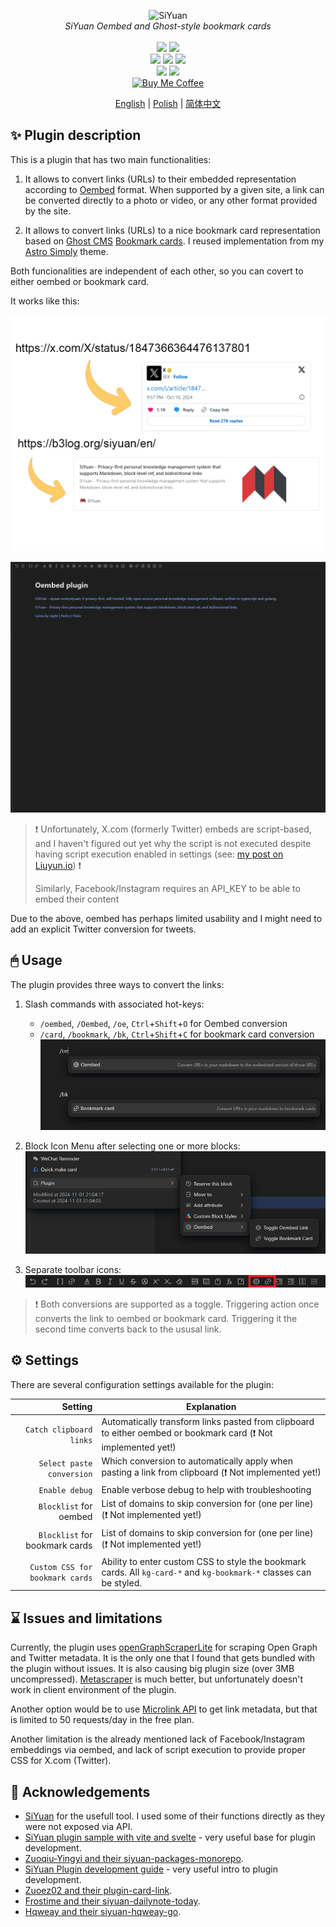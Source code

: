 <p align="center">
<img alt="SiYuan" src="https://raw.githubusercontent.com/anarion80/siyuan-oembed/refs/heads/main/icon.png">
<br>
<em>SiYuan Oembed and Ghost-style bookmark cards</em>
<br><br>
<a title="Releases" target="_blank" href="https://github.com/anarion80/siyuan-oembed/releases"><img src="https://img.shields.io/github/v/release/anarion80/siyuan-oembed?style=flat-square&color=9CF"></a>
<a title="Downloads" target="_blank" href="https://github.com/anarion80/siyuan-oembed/releases"><img src="https://img.shields.io/github/downloads/anarion80/siyuan-oembed/total.svg?style=flat-square&color=blueviolet"></a>
<br>
<a title="AGPLv3" target="_blank" href="https://www.gnu.org/licenses/agpl-3.0.txt"><img src="https://img.shields.io/github/license/anarion80/siyuan-oembed"></a>
<a title="Code Size" target="_blank" href="https://github.com/anarion80/siyuan-oembed"><img src="https://img.shields.io/github/languages/code-size/anarion80/siyuan-oembed.svg?style=flat-square&color=yellow"></a>
<a title="GitHub Pull Requests" target="_blank" href="https://github.com/anarion80/siyuan-oembed/pulls"><img src="https://img.shields.io/github/issues-pr-closed/anarion80/siyuan-oembed.svg?style=flat-square&color=FF9966"></a>
<br>
<a title="GitHub Commits" target="_blank" href="https://github.com/anarion80/siyuan-oembed/commits/main"><img src="https://img.shields.io/github/commit-activity/m/anarion80/siyuan-oembed.svg?style=flat-square"></a>
<a title="Last Commit" target="_blank" href="https://github.com/anarion80/siyuan-oembed/commits/main"><img src="https://img.shields.io/github/last-commit/anarion80/siyuan-oembed.svg?style=flat-square&color=FF9900"></a>
<br>
<a href="https://buymeacoffee.com/anarion" target="_blank"><img src="https://raw.githubusercontent.com/pachadotdev/buymeacoffee-badges/main/bmc-yellow.svg" alt="Buy Me Coffee"/></a>
</p>

<p align="center">
<a href="README.md">English</a> | <a href="README_pl_PL.md">Polish</a> | <a href="README_zh_CN.md">简体中文</a>
</p>

## ✨ Plugin description

This is a plugin that has two main functionalities:

1. It allows to convert links (URLs) to their embedded representation according to [Oembed](https://oembed.com/) format. When supported by a given site, a link can be converted directly to a photo or video, or any other format provided by the site.

2. It allows to convert links (URLs) to a nice bookmark card representation based on [Ghost CMS](https://ghost.org/) [Bookmark cards](https://ghost.org/help/cards/#bookmark). I reused implementation from my [Astro Simply](https://github.com/anarion80/astro-simply) theme.

Both funcionalities are independent of each other, so you can covert to either oembed or bookmark card.

It works like this:

![preview.png](preview.png)

![example usage](asset/example_usage.gif)

> :exclamation:
> Unfortunately, X.com (formerly Twitter) embeds are script-based, and I haven't figured out yet why the script is not executed despite having script execution enabled in settings (see: [my post on Liuyun.io](https://liuyun.io/article/1729866570402)) :exclamation:
>
> Similarly, Facebook/Instagram requires an API_KEY to be able to embed their content

Due to the above, oembed has perhaps limited usability and I might need to add an explicit Twitter conversion for tweets.

## 🖱 Usage

The plugin provides three ways to convert the links:

1. Slash commands with associated hot-keys:
   - `/oembed`, `/Oembed`, `/oe`, `Ctrl`+`Shift`+`O` for Oembed conversion
   - `/card`, `/bookmark`, `/bk`, `Ctrl`+`Shift`+`C` for bookmark card conversion
  ![Slash Commands](asset/slashcommands.png)

2. Block Icon Menu after selecting one or more blocks:
  ![Block Icon Menu](asset/blockiconmenu.png)

3. Separate toolbar icons:
  ![Toolbar icons](asset/toolbar.png)

> :exclamation:
> Both conversions are supported as a toggle. Triggering action once converts the link to oembed or bookmark card. Triggering it the second time converts back to the ususal link.

## ⚙ Settings

There are several configuration settings available for the plugin:

| Setting | Explanation |
| ---: | ----------- |
|`Catch clipboard links`|Automatically transform links pasted from clipboard to either oembed or bookmark card (:exclamation: Not implemented yet!)|
|`Select paste conversion`|Which conversion to automatically apply when pasting a link from clipboard (:exclamation: Not implemented yet!)|
|`Enable debug`|Enable verbose debug to help with troubleshooting|
|`Blocklist` for oembed|List of domains to skip conversion for (one per line) (:exclamation: Not implemented yet!)|
|`Blocklist` for bookmark cards|List of domains to skip conversion for (one per line) (:exclamation: Not implemented yet!)|
|`Custom CSS for bookmark cards`|Ability to enter custom CSS to style the bookmark cards. All `kg-card-*` and `kg-bookmark-*` classes can be styled.|

## ⌛ Issues and limitations

Currently, the plugin uses [openGraphScraperLite](https://github.com/jshemas/openGraphScraperLite) for scraping Open Graph and Twitter metadata. It is the only one that I found that gets bundled with the plugin without issues. It is also causing big plugin size (over 3MB uncompressed). [Metascraper](https://github.com/microlinkhq/metascraper) is much better, but unfortunately doesn't work in client environment of the plugin.

Another option would be to use [Microlink API](https://api.microlink.io) to get link metadata, but that is limited to 50 requests/day in the free plan.

Another limitation is the already mentioned lack of Facebook/Instagram embeddings via oembed, and lack of script execution to provide proper CSS for X.com (Twitter).

## 🙏 Acknowledgements

- [SiYuan](https://github.com/siyuan-note/siyuan) for the usefull tool. I used some of their functions directly as they were not exposed via API.
- [SiYuan plugin sample with vite and svelte](https://github.com/siyuan-note/plugin-sample-vite-svelte) - very useful base for plugin development.
- [Zuoqiu-Yingyi and their siyuan-packages-monorepo](https://github.com/Zuoqiu-Yingyi/siyuan-packages-monorepo).
- [SiYuan Plugin development guide](https://docs.siyuan-note.club/en/guide/plugin/sy-plugin-dev-quick-start.html?utm_source=liuyun.io) - very useful intro to plugin development.
- [Zuoez02 and their plugin-card-link](https://github.com/zuoez02/siyuan-plugin-card-link).
- [Frostime and their siyuan-dailynote-today](https://github.com/frostime/siyuan-dailynote-today).
- [Hqweay and their siyuan-hqweay-go](https://github.com/hqweay/siyuan-hqweay-go).
